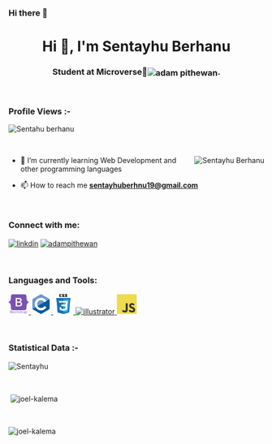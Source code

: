 ### Hi there 👋

<h1 align="center">Hi 👋, I'm Sentayhu Berhanu</h1>
<h3 align="center">Student at Microverse🌟<img align="center"
      src="https://media-exp1.licdn.com/dms/image/C560BAQHr8P7gQ95yCQ/company-logo_100_100/0/1578673850004?e=1652918400&v=beta&t=RXH0ssSZr97PvQaT2jIxUMIaJkUaz8y790PmEicZ6WA"
      alt="adam pithewan" height="30" width="40" /></a>.</h3>

<br>

<p align="right"> <h3>Profile Views :-</h3> <img src="https://komarev.com/ghpvc/?username=sentayhu19&label=Profile%20views&color=0e75b6&style=flat"
    alt="Sentahu berhanu" /> 
  </p>

<br>

<p><img align="right" src="https://github.com/Adam-pw/Adam-pw/blob/main/animation_500_kxa883sd.gif" alt="Sentayhu Berhanu" /></p>

- 🌱 I’m currently learning Web Development and other programming languages

- 📫 How to reach me **sentayhuberhnu19@gmail.com**

<br>

<h3 align="left">Connect with me:</h3>
<p align="left">
  <a href="https://www.linkedin.com/in/joel-kalema-30518a230/" target="blank"><img align="center"
      src="https://raw.githubusercontent.com/rahuldkjain/github-profile-readme-generator/master/src/images/icons/Social/linked-in-alt.svg"
      alt="linkdin" height="30" width="40" /></a>
 <a href="https://twitter.com/voltageBerhanu" target="blank"><img align="center"
      src="https://raw.githubusercontent.com/rahuldkjain/github-profile-readme-generator/master/src/images/icons/Social/twitter.svg"
      alt="adampithewan" height="30" width="40" /></a>
</p>

<br>

<h3 align="left">Languages and Tools:</h3>
<p align="left"><a href="https://getbootstrap.com" target="_blank" rel="noreferrer">
    <img src="https://raw.githubusercontent.com/devicons/devicon/master/icons/bootstrap/bootstrap-plain-wordmark.svg"
      alt="bootstrap" width="40" height="40" /> </a> <a href="https://www.cprogramming.com/" target="_blank"
    rel="noreferrer"> 
    <img src="https://raw.githubusercontent.com/devicons/devicon/master/icons/c/c-original.svg"
      alt="c" width="40" height="40" /> </a> </a> <a href="https://www.w3schools.com/css/" target="_blank"
    rel="noreferrer"> 
    <img
      src="https://raw.githubusercontent.com/devicons/devicon/master/icons/css3/css3-original-wordmark.svg" alt="css3"
      width="40" height="40" /> </a> <a href="https://www.w3.org/html/" target="_blank" rel="noreferrer">
     <img
      src="https://www.vectorlogo.zone/logos/adobe_illustrator/adobe_illustrator-icon.svg" alt="illustrator" width="40"
      height="40" /> </a> <a href="https://developer.mozilla.org/en-US/docs/Web/JavaScript" target="_blank"
    rel="noreferrer"> <img
      src="https://raw.githubusercontent.com/devicons/devicon/master/icons/javascript/javascript-original.svg"
      alt="javascript" width="40" height="40" /> <a href="https://www.photoshop.com/en" target="_blank"
    rel="noreferrer"> 
      </a> </p>

<br>

<h3>Statistical Data :-</h3>
<p><img align="center"
    src="https://github-readme-stats.vercel.app/api/top-langs?username=sentayhu19&show_icons=true&locale=en&bg_color=0d1117&text_color=ffffff&layout=compact"
    alt="Sentayhu" 
    bg_color=#808080/></p>

<br>

<p>&nbsp;<img align="center" src="https://github-readme-stats.vercel.app/api?username=sentayhu19&show_icons=true&locale=en&bg_color=0d1117&text_color=ffffff&repo=convoychat"
    alt="joel-kalema" /></p>

<br>

<p><img align="center" src="https://github-readme-streak-stats.herokuapp.com/?user=Adam-pw&theme=dark&background=0d1117&date_format=M%20j%5B%2C%20Y%5D" alt="joel-kalema" /></p>

<!-- <br>
<h3>Trophies :-</h3>
<p align="left"> <a href="https://github.com/ryo-ma/github-profile-trophy"><img
      src="https://github-profile-trophy.vercel.app/?username=adam-pw&bg_color=0d1117&text_color=ffffff" alt="joel-kalema" /></a> </p> -->

